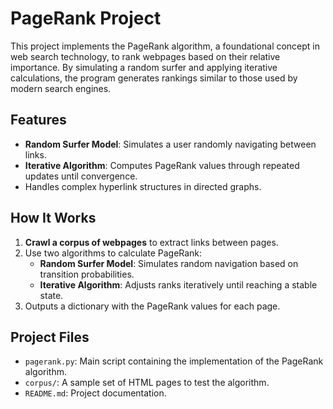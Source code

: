 # PageRank Project

This project implements the PageRank algorithm, a foundational concept in web search technology, to rank webpages based on their relative importance. By simulating a random surfer and applying iterative calculations, the program generates rankings similar to those used by modern search engines.

## Features

- **Random Surfer Model**: Simulates a user randomly navigating between links.
- **Iterative Algorithm**: Computes PageRank values through repeated updates until convergence.
- Handles complex hyperlink structures in directed graphs.

## How It Works

1. **Crawl a corpus of webpages** to extract links between pages.
2. Use two algorithms to calculate PageRank:
   - **Random Surfer Model**: Simulates random navigation based on transition probabilities.
   - **Iterative Algorithm**: Adjusts ranks iteratively until reaching a stable state.
3. Outputs a dictionary with the PageRank values for each page.

## Project Files

- `pagerank.py`: Main script containing the implementation of the PageRank algorithm.
- `corpus/`: A sample set of HTML pages to test the algorithm.
- `README.md`: Project documentation.


